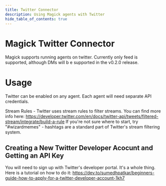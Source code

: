 ```yaml
---
title: Twitter Connector
description: Using Magick agents with Twitter
hide_table_of_contents: true
---
```


# Magick Twitter Connector

Magick supports running agents on twitter. Currently only feed is supported, although DMs will b e supported in the v0.2.0 release.

# Usage

Twitter can be enabled on any agent. Each agent will need separate API credentials.

Stream Rules - Twitter uses stream rules to filter streams. You can find more info here: https://developer.twitter.com/en/docs/twitter-api/tweets/filtered-stream/integrate/build-a-rule
If you're not sure where to start, try "#wizardmemes" - hashtags are a standard part of Twitter's stream filtering system.

## Creating a New Twitter Developer Acocunt and Getting an API Key

You will need to sign up with Twitter's developer portal. It's a whole thing. Here is a tutorial on how to do it: https://dev.to/sumedhpatkar/beginners-guide-how-to-apply-for-a-twitter-developer-account-1kh7
